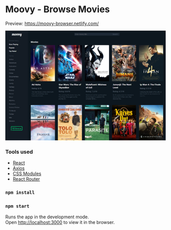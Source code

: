 # Moovy - Browse Movies

Preview: https://moovy-browser.netlify.com/

<p align="center">
  <img width="800" src="https://github.com/MilanStanojlovic/moovy-app/blob/master/docs/moovy.PNG">
</p>

### Tools used

* [React](https://reactjs.org/)
* [Axios](https://github.com/axios/axios)
* [CSS Modules](https://github.com/css-modules/css-modules)
* [React Router](https://github.com/ReactTraining/react-router)

### `npm install`

### `npm start`

Runs the app in the development mode.<br />
Open [http://localhost:3000](http://localhost:3000) to view it in the browser.
